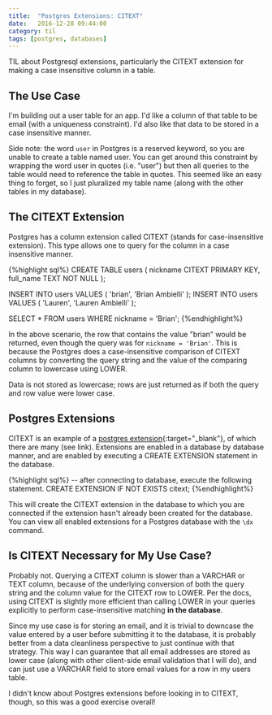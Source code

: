 ```yaml
---
title:  "Postgres Extensions: CITEXT"
date:   2016-12-28 09:44:00
category: til
tags: [postgres, databases]
---
```


TIL about Postgresql extensions, particularly the CITEXT extension for making a case insensitive column in a table.

## The Use Case

I'm building out a user table for an app. I'd like a column of that table to be email (with a uniqueness constraint). I'd also like that data to be stored in a case insensitive manner.

Side note: the word `user` in Postgres is a reserved keyword, so you are unable to create a table named user. You can get around this constraint by wrapping the word user in quotes (i.e. "user") but then all queries to the table would need to reference the table in quotes. This seemed like an easy thing to forget, so I just pluralized my table name (along with the other tables in my database).

## The CITEXT Extension

Postgres has a column extension called CITEXT (stands for case-insensitive extension). This type allows one to query for the column in a case insensitive manner.

{%highlight sql%}
CREATE TABLE users (
    nickname CITEXT PRIMARY KEY,
    full_name TEXT NOT NULL
);

INSERT INTO users VALUES ( 'brian',  'Brian Ambielli'  );
INSERT INTO users VALUES ( 'Lauren', 'Lauren Ambielli' );

SELECT * FROM users WHERE nickname = 'Brian';
{%endhighlight%}

In the above scenario, the row that contains the value "brian" would be returned, even though the query was for `nickname = 'Brian'`. This is because the Postgres does a case-insensitive comparison of CITEXT columns by converting the query string and the value of the comparing column to lowercase using LOWER.

Data is not stored as lowercase; rows are just returned as if both the query and row value were lower case.

## Postgres Extensions

CITEXT is an example of a [postgres extension][pgext]{:target="_blank"}, of which there are many (see link). Extensions are enabled in a database by database manner, and are enabled by executing a CREATE EXTENSION statement in the database.

{%highlight sql%}
-- after connecting to database, execute the following statement.
CREATE EXTENSION IF NOT EXISTS citext;
{%endhighlight%}

This will create the CITEXT extension in the database to which you are connected if the extension hasn't already been created for the database. You can view all enabled extensions for a Postgres database with the `\dx` command.

## Is CITEXT Necessary for My Use Case?

Probably not. Querying a CITEXT column is slower than a VARCHAR or TEXT column, because of the underlying conversion of both the query string and the column value for the CITEXT row to LOWER. Per the docs, using CITEXT is slightly more efficient than calling LOWER in your queries explicitly to perform case-insensitive matching **in the database**.

Since my use case is for storing an email, and it is trivial to downcase the value entered by a user before submitting it to the database, it is probably better from a data cleanliness perspective to just continue with that strategy. This way I can guarantee that all email addresses are stored as lower case (along with other client-side email validation that I will do), and can just use a VARCHAR field to store email values for a row in my users table.

I didn't know about Postgres extensions before looking in to CITEXT, though, so this was a good exercise overall!

[pgext]: https://wiki.postgresql.org/wiki/Extensions
